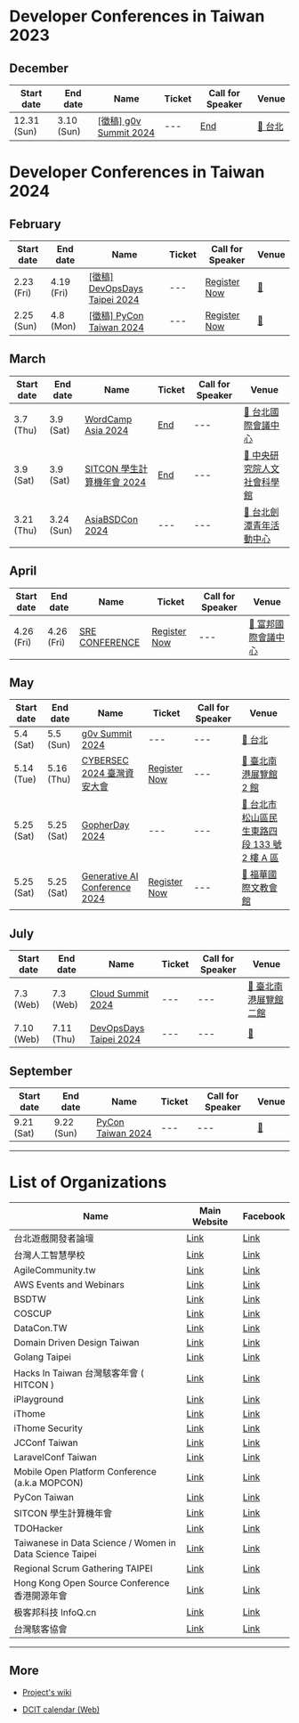 # Developer Conferences in Taiwan 2023

## December

| Start date | End date | Name | Ticket | Call for Speaker | Venue |
| ---------- | -------- | ---- | ------ | ---------------- | ----- |
| 12.31 (Sun) | 3.10 (Sun) | [[徵稿] g0v Summit 2024](https://summit2024.g0v.tw/) | --- | [End](https://summit2024.g0v.tw/brd/2024/) | [🛵 台北](https://maps.google.com/?q=%E5%8F%B0%E5%8C%97) |

# Developer Conferences in Taiwan 2024

## February

| Start date | End date | Name | Ticket | Call for Speaker | Venue |
| ---------- | -------- | ---- | ------ | ---------------- | ----- |
| 2.23 (Fri) | 4.19 (Fri) | [[徵稿] DevOpsDays Taipei 2024](https://devopsdays.tw/) | --- | [Register Now](https://r.itho.me/DevOpsDays24CFP) | [🛵 ](https://maps.google.com/?q=) |
| 2.25 (Sun) | 4.8 (Mon) | [[徵稿] PyCon Taiwan 2024](https://tw.pycon.org/2024) | --- | [Register Now](https://tw.pycon.org/2024/zh-hant/speaking/cfp) | [🛵 ](https://maps.google.com/?q=) |

## March

| Start date | End date | Name | Ticket | Call for Speaker | Venue |
| ---------- | -------- | ---- | ------ | ---------------- | ----- |
| 3.7 (Thu) | 3.9 (Sat) | [WordCamp Asia 2024](https://asia.wordcamp.org/2024/) | [End](https://asia.wordcamp.org/2024/tickets/) | --- | [🛵 台北國際會議中心](https://maps.google.com/?q=%E5%8F%B0%E5%8C%97%E5%9C%8B%E9%9A%9B%E6%9C%83%E8%AD%B0%E4%B8%AD%E5%BF%83) |
| 3.9 (Sat) | 3.9 (Sat) | [SITCON 學生計算機年會 2024](https://sitcon.org/) | [End](https://sitcon.kktix.cc/events/sitcon2024) | --- | [🛵 中央研究院人文社會科學館](https://maps.google.com/?q=%E4%B8%AD%E5%A4%AE%E7%A0%94%E7%A9%B6%E9%99%A2%E4%BA%BA%E6%96%87%E7%A4%BE%E6%9C%83%E7%A7%91%E5%AD%B8%E9%A4%A8) |
| 3.21 (Thu) | 3.24 (Sun) | [AsiaBSDCon 2024](https://2024.asiabsdcon.org/index.html.en) | --- | --- | [🛵 台北劍潭青年活動中心](https://maps.google.com/?q=%E5%8F%B0%E5%8C%97%E5%8A%8D%E6%BD%AD%E9%9D%92%E5%B9%B4%E6%B4%BB%E5%8B%95%E4%B8%AD%E5%BF%83) |

## April

| Start date | End date | Name | Ticket | Call for Speaker | Venue |
| ---------- | -------- | ---- | ------ | ---------------- | ----- |
| 4.26 (Fri) | 4.26 (Fri) | [SRE CONFERENCE](https://sre.ithome.com.tw/2024) | [Register Now](https://sre.ithome.com.tw/2024/#ticket) | --- | [🛵 富邦國際會議中心](https://maps.google.com/?q=%E5%AF%8C%E9%82%A6%E5%9C%8B%E9%9A%9B%E6%9C%83%E8%AD%B0%E4%B8%AD%E5%BF%83) |

## May

| Start date | End date | Name | Ticket | Call for Speaker | Venue |
| ---------- | -------- | ---- | ------ | ---------------- | ----- |
| 5.4 (Sat) | 5.5 (Sun) | [g0v Summit 2024](https://summit2024.g0v.tw/) | --- | --- | [🛵 台北](https://maps.google.com/?q=%E5%8F%B0%E5%8C%97) |
| 5.14 (Tue) | 5.16 (Thu) | [CYBERSEC 2024 臺灣資安大會](https://cybersec.ithome.com.tw) | [Register Now](https://signupcybersec.ithome.com.tw/signup/2024) | --- | [🛵 臺北南港展覽館 2 館](https://maps.google.com/?q=%E8%87%BA%E5%8C%97%E5%8D%97%E6%B8%AF%E5%B1%95%E8%A6%BD%E9%A4%A8%202%20%E9%A4%A8) |
| 5.25 (Sat) | 5.25 (Sat) | [GopherDay 2024](https://gopherday.golang.tw/) | --- | --- | [🛵 台北市松山區民生東路四段 133 號 2 樓 A 區](https://maps.google.com/?q=%E5%8F%B0%E5%8C%97%E5%B8%82%E6%9D%BE%E5%B1%B1%E5%8D%80%E6%B0%91%E7%94%9F%E6%9D%B1%E8%B7%AF%E5%9B%9B%E6%AE%B5%20133%20%E8%99%9F%202%20%E6%A8%93%20A%20%E5%8D%80) |
| 5.25 (Sat) | 5.25 (Sat) | [Generative AI Conference 2024](https://2024.gaiconf.com/) | [Register Now](https://blindegg.kktix.cc/events/2024gaiconf) | --- | [🛵 福華國際文教會館](https://maps.google.com/?q=%E7%A6%8F%E8%8F%AF%E5%9C%8B%E9%9A%9B%E6%96%87%E6%95%99%E6%9C%83%E9%A4%A8) |

## July

| Start date | End date | Name | Ticket | Call for Speaker | Venue |
| ---------- | -------- | ---- | ------ | ---------------- | ----- |
| 7.3 (Web) | 7.3 (Web) | [Cloud Summit 2024](https://event.ithome.com.tw/live/tcescfs24/index.html) | --- | --- | [🛵 臺北南港展覽館二館](https://maps.google.com/?q=%E8%87%BA%E5%8C%97%E5%8D%97%E6%B8%AF%E5%B1%95%E8%A6%BD%E9%A4%A8%E4%BA%8C%E9%A4%A8) |
| 7.10 (Web) | 7.11 (Thu) | [DevOpsDays Taipei 2024](https://devopsdays.tw/) | --- | --- | [🛵 ](https://maps.google.com/?q=) |

## September

| Start date | End date | Name | Ticket | Call for Speaker | Venue |
| ---------- | -------- | ---- | ------ | ---------------- | ----- |
| 9.21 (Sat) | 9.22 (Sun) | [PyCon Taiwan 2024](https://tw.pycon.org/2024) | --- | --- | [🛵 ](https://maps.google.com/?q=) |

---

# List of Organizations

| Name | Main Website | Facebook |
| ---- | ------------ | -------- |
| 台北遊戲開發者論壇 | [Link](https://tgdf.tw/) | [Link](https://www.facebook.com/TGDF.Official/) |
| 台灣人工智慧學校 | [Link](https://aiacademy.tw/) | [Link](https://www.facebook.com/aiacademy.tw/) |
| AgileCommunity.tw | [Link](https://agilecommunity.tw/) | [Link](https://www.facebook.com/AgileCommunity.tw/) |
| AWS Events and Webinars | [Link](https://aws.amazon.com/events) | [Link](https://www.facebook.com/amazonwebservices) |
| BSDTW | [Link](https://bsdtw.org/) | [Link](https://www.facebook.com/BSDTW/) |
| COSCUP | [Link](https://coscup.org/) | [Link](https://www.facebook.com/coscup/) |
| DataCon.TW | [Link](https://datacon.tw/) | [Link](https://zh-tw.facebook.com/datacon.tw/) |
| Domain Driven Design Taiwan | [Link](https://www.ddd-tw.com/) | [Link](https://www.facebook.com/DDDCommunity.tw/) |
| Golang Taipei | [Link](https://www.meetup.com/golang-taipei-meetup) | [Link](https://www.facebook.com/groups/269001993248363) |
| Hacks In Taiwan 台灣駭客年會 ( HITCON ) | [Link](https://hitcon.org/) | [Link](https://www.facebook.com/HITCON) |
| iPlayground | [Link](https://iplayground.io/) | [Link](https://www.facebook.com/theiPlayground) |
| iThome | [Link](https://www.ithome.com.tw/) | [Link](https://zh-tw.facebook.com/ithomeonline) |
| iThome Security | [Link](https://www.ithome.com.tw/) | [Link](https://zh-tw.facebook.com/ithomecyber) |
| JCConf Taiwan | [Link](https://jcconf.tw/) | [Link](https://www.facebook.com/jcconf/) |
| LaravelConf Taiwan | [Link](https://laravelconf.tw/) | [Link](https://zh-tw.facebook.com/laravelconftw/) |
| Mobile Open Platform Conference (a.k.a MOPCON) | [Link](https://mopcon.org/) | [Link](https://zh-tw.facebook.com/mopcon/) |
| PyCon Taiwan | [Link](https://tw.pycon.org/) | [Link](https://zh-tw.facebook.com/pycontw/) |
| SITCON 學生計算機年會 | [Link](https://sitcon.org/) | [Link](https://sitcon.org/fb) |
| TDOHacker | [Link](http://tdohacker.org/) | [Link](https://www.facebook.com/tdohacker) |
| Taiwanese in Data Science / Women in Data Science Taipei | [Link](https://www.widstaipei.org/) | [Link](https://www.facebook.com/TWiDataScience/) |
| Regional Scrum Gathering TAIPEI | [Link](https://rsg.taipei/) | [Link](https://www.facebook.com/rsgtaipei) |
| Hong Kong Open Source Conference 香港開源年會 | [Link](https://hkoscon.org/) | [Link](https://www.facebook.com/hkoscon/) |
| 极客邦科技 InfoQ.cn | [Link](https://www.infoq.cn/) | [Link](https://weibo.com/p/1006061746173800/hom) |
| 台灣駭客協會 | [Link](https://hacker.org.tw/) | [Link](https://www.facebook.com/HackersInTaiwan) |

---

## More


 - [Project's wiki](https://github.com/IvanWei/developer-conferences-in-taiwan/wiki)
    
 - [DCIT calendar (Web)](https://dcit.ivanwei.co/)
    
